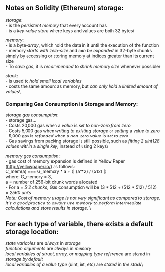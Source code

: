 ## Notes on Solidity (Ethereum) storage: 

_storage_:\
    - is the *persistent memory* that every account has\
    - is a *key-value store* where keys and values are both 32 bytes\


_memory_:\
    - is a byte-*array*, which hold the data in it until the execution of 
      the function\
    - memory *starts with zero-size* and *can be expanded* in 32-byte chunks 
      simply by accessing or storing memory at indices greater than its 
      current size\
    - To _save gas_, it is _recommended_ to *shrink memory size* whenever
      possible\


_stack_:\
    - is used to *hold small local variables*\
    - costs the same amount as memory, but *can only hold* a *limited amount of values*\

### Comparing Gas Consumption in Storage and Memory:

_storage gas consumption_:\
    - storage gas...\
                    - Costs 20,000 gas when a *value* is *set to non-zero from zero*\
                    - Costs 5,000 gas when *writing to existing storage* or *setting* a *value to zero*\
                    - 5,000 gas is *refunded* when a *non-zero value* is *set to zero*\
    - Gas savings from packing storage is still possible, such as *fitting 2 uint128 values within* a *single key*, instead of using 2 keys\

_memory gas consumption_:\
    - gas cost of memory expansion is defined in Yellow Paper (http://yellowpaper.io/) as follows:\
      C_mem(a) === G_memory * a + (| (a**2) / (512) |)\
      where:       G_memory = 3,\
                   a = number of 256-bit chunk words allocated\
    - For a = _512 chunks_, Gas consumption will be (3 * 512 + (512 * 512) / 512) = _2560 units_\
    *Note:* *Cost of memory usage is not very significant as compared to storage. It's a good practice to always use memory to perform intermediate calculations and store results in storage.* \

## For each type of variable, there exists a default storage location:

_state variables_ are *always* in *storage*\
_function arguments_ are *always* in *memory*\
_local variables of struct, array, or mapping type reference_ are *stored* in *storage by default* \
_local variables of a value type_ (uint, int, etc) are *stored* in *the stack*\
